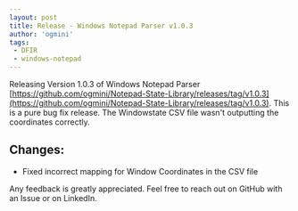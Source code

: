 ```yaml
---
layout: post
title: Release - Windows Notepad Parser v1.0.3
author: 'ogmini'
tags:
 - DFIR
 - windows-notepad
---
```


Releasing Version 1.0.3 of Windows Notepad Parser [https://github.com/ogmini/Notepad-State-Library/releases/tag/v1.0.3](https://github.com/ogmini/Notepad-State-Library/releases/tag/v1.0.3). This is a pure bug fix release. The Windowstate CSV file wasn't outputting the coordinates correctly.

## Changes:

- Fixed incorrect mapping for Window Coordinates in the CSV file

Any feedback is greatly appreciated. Feel free to reach out on GitHub with an Issue or on LinkedIn.
